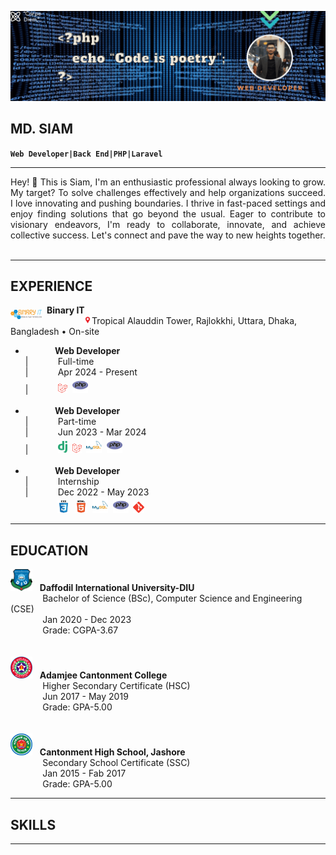 ![Banner](imgs/banner.gif)  

## __MD. SIAM__  
**`Web Developer|Back End|PHP|Laravel`**  
___

<div style="text-align: justify;">
Hey! 👋 This is Siam, I'm an enthusiastic professional always looking to grow. My target? To solve challenges effectively and help organizations succeed. I love innovating and pushing boundaries. I thrive in fast-paced settings and enjoy finding solutions that go beyond the usual. Eager to contribute to visionary endeavors, I'm ready to collaborate, innovate, and achieve collective success. Let's connect and pave the way to new heights together.
</div><br>

___
## EXPERIENCE

<img align="left" alt="binary-it" width="50px" src="imgs/logo.png" style="margin-top:8px;">&nbsp;&nbsp;__Binary IT__  
&nbsp;&nbsp;&nbsp;&nbsp;&nbsp;&nbsp;&nbsp;&nbsp;&nbsp;&nbsp;&nbsp;&nbsp;&nbsp;&nbsp;&nbsp;&nbsp;&nbsp;<img alt="location_bar" width="13x" src="imgs/location_bar.png">Tropical Alauddin Tower, Rajlokkhi, Uttara, Dhaka, Bangladesh • On-site  

- &nbsp;&nbsp;&nbsp;&nbsp;&nbsp;&nbsp;&nbsp;&nbsp;&nbsp;&nbsp;&nbsp;&nbsp;__Web Developer__  
|&nbsp;&nbsp;&nbsp;&nbsp;&nbsp;&nbsp;&nbsp;&nbsp;&nbsp;&nbsp;&nbsp;&nbsp;Full-time  
|&nbsp;&nbsp;&nbsp;&nbsp;&nbsp;&nbsp;&nbsp;&nbsp;&nbsp;&nbsp;&nbsp;&nbsp;Apr 2024 - Present  
|&nbsp;&nbsp;&nbsp;&nbsp;&nbsp;&nbsp;&nbsp;&nbsp;&nbsp;&nbsp;&nbsp;&nbsp;<img alt="php" width="15x" src="imgs/laravel.png">&nbsp;&nbsp;<img alt="php" width="25x" src="imgs/php-original.svg"><br><br>
- &nbsp;&nbsp;&nbsp;&nbsp;&nbsp;&nbsp;&nbsp;&nbsp;&nbsp;&nbsp;&nbsp;&nbsp;__Web Developer__  
|&nbsp;&nbsp;&nbsp;&nbsp;&nbsp;&nbsp;&nbsp;&nbsp;&nbsp;&nbsp;&nbsp;&nbsp;Part-time  
|&nbsp;&nbsp;&nbsp;&nbsp;&nbsp;&nbsp;&nbsp;&nbsp;&nbsp;&nbsp;&nbsp;&nbsp;Jun 2023 - Mar 2024  
|&nbsp;&nbsp;&nbsp;&nbsp;&nbsp;&nbsp;&nbsp;&nbsp;&nbsp;&nbsp;&nbsp;&nbsp;<img alt="php" width="15x" src="imgs/django.svg">&nbsp;&nbsp;<img alt="php" width="15x" src="imgs/laravel.png">&nbsp;&nbsp;<img alt="php" width="25x" src="imgs/mysql-original-wordmark.svg">&nbsp;&nbsp;<img alt="php" width="25x" src="imgs/php-original.svg"><br><br>
- &nbsp;&nbsp;&nbsp;&nbsp;&nbsp;&nbsp;&nbsp;&nbsp;&nbsp;&nbsp;&nbsp;&nbsp;__Web Developer__  
|&nbsp;&nbsp;&nbsp;&nbsp;&nbsp;&nbsp;&nbsp;&nbsp;&nbsp;&nbsp;&nbsp;&nbsp;Internship  
|&nbsp;&nbsp;&nbsp;&nbsp;&nbsp;&nbsp;&nbsp;&nbsp;&nbsp;&nbsp;&nbsp;&nbsp;Dec 2022 - May 2023  
&nbsp;&nbsp;&nbsp;&nbsp;&nbsp;&nbsp;&nbsp;&nbsp;&nbsp;&nbsp;&nbsp;&nbsp;&nbsp;<img alt="php" width="20x" src="imgs/css3-original-wordmark.svg">&nbsp;&nbsp;<img alt="php" width="20x" src="imgs/html5-original-wordmark.svg">&nbsp;&nbsp;<img alt="php" width="25x" src="imgs/mysql-original-wordmark.svg">&nbsp;&nbsp;<img alt="php" width="25x" src="imgs/php-original.svg">&nbsp;&nbsp;<img alt="php" width="18x" src="imgs/git-scm-icon.svg">
___

## EDUCATION
<img alt="diu" width="35x" src="imgs/diu_logo.png" style="margin-top:">&nbsp;&nbsp; __Daffodil International University-DIU__  
&nbsp;&nbsp;&nbsp;&nbsp;&nbsp;&nbsp;&nbsp;&nbsp;&nbsp;&nbsp;&nbsp;&nbsp;&nbsp;Bachelor of Science (BSc), Computer Science and Engineering (CSE)  
&nbsp;&nbsp;&nbsp;&nbsp;&nbsp;&nbsp;&nbsp;&nbsp;&nbsp;&nbsp;&nbsp;&nbsp;&nbsp;Jan 2020 - Dec 2023  
&nbsp;&nbsp;&nbsp;&nbsp;&nbsp;&nbsp;&nbsp;&nbsp;&nbsp;&nbsp;&nbsp;&nbsp;&nbsp;Grade: CGPA-3.67  <br><br><br>
<img alt="acc" width="35x" src="imgs/ACC_logo.png" style="margin-top:">&nbsp;&nbsp; __Adamjee Cantonment College__  
&nbsp;&nbsp;&nbsp;&nbsp;&nbsp;&nbsp;&nbsp;&nbsp;&nbsp;&nbsp;&nbsp;&nbsp;&nbsp;Higher Secondary Certificate (HSC)  
&nbsp;&nbsp;&nbsp;&nbsp;&nbsp;&nbsp;&nbsp;&nbsp;&nbsp;&nbsp;&nbsp;&nbsp;&nbsp;Jun 2017 - May 2019  
&nbsp;&nbsp;&nbsp;&nbsp;&nbsp;&nbsp;&nbsp;&nbsp;&nbsp;&nbsp;&nbsp;&nbsp;&nbsp;Grade: GPA-5.00  <br><br><br>
<img alt="chsj" width="35x" src="imgs/CHSJ_logo.png" style="margin-top:">&nbsp;&nbsp; __Cantonment High School, Jashore__  
&nbsp;&nbsp;&nbsp;&nbsp;&nbsp;&nbsp;&nbsp;&nbsp;&nbsp;&nbsp;&nbsp;&nbsp;&nbsp;Secondary School Certificate (SSC)  
&nbsp;&nbsp;&nbsp;&nbsp;&nbsp;&nbsp;&nbsp;&nbsp;&nbsp;&nbsp;&nbsp;&nbsp;&nbsp;Jan 2015 - Fab 2017  
&nbsp;&nbsp;&nbsp;&nbsp;&nbsp;&nbsp;&nbsp;&nbsp;&nbsp;&nbsp;&nbsp;&nbsp;&nbsp;Grade: GPA-5.00


___

## SKILLS


___
